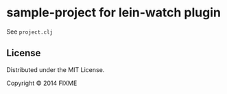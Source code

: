 # sample-project for lein-watch plugin

See `project.clj`

## License

Distributed under the MIT License.

Copyright © 2014 FIXME
